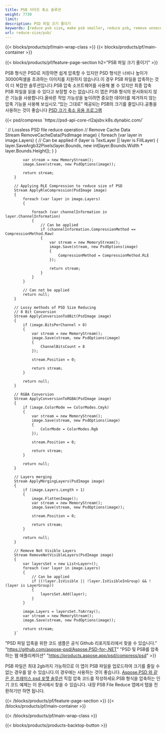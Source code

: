 ```yaml
---
title: PSB 사이즈 축소 솔루션
weight: 7730
limit: 
description: PSD 파일 크기 줄이기
keywords: [reduce psb size, make psb smaller, reduce psb, remove unnecessary psb data, compress psb file, compress psb]
url: reduce-size/psb/
---
```

{{< blocks/products/pf/main-wrap-class >}}
{{< blocks/products/pf/main-container >}}

{{< blocks/products/pf/feature-page-section h2="PSB 파일 크기 줄이기" >}}

<p>PSB 형식은 PSD로 저장하면 쉽게 압축할 수 있지만 PSD 형식은 너비나 높이가 30000픽셀을 초과하는 이미지를 지원하지 않습니다.이 경우 PSB 파일을 압축하는 것이 더 복잡한 솔루션입니다.PSB 압축 소프트웨어를 사용해 볼 수 있지만 최종 압축 PSB 파일을 읽을 수 있다고 보장할 수는 없습니다.이 앱은 PSB 형식의 문서화되지 않은 기능을 사용합니다.올바른 작업 가능성을 높이려면 중요한 데이터를 제거하지 않는 압축 기능을 사용해 보십시오.“있는 그대로” 제공되는 PSB의 크기를 줄입니다.공통을 사용하는 것이 좋습니다 <a href="/psd/reduce-size">PSD 크기 축소 응용 프로그램</a></p>
{{< psd/compress `https://psd-api-core-rl2ajsbv.k8s.dynabic.com/` 

`        // Lossless PSD file reduce operation
        // Remove Cache Data			
        Stream RemoveCacheData(PsdImage image)
        {
            foreach (var layer in image.Layers)
            {
                // Can be applied
                if (layer is TextLayer || layer is FillLayer)
                {
                    layer.SaveArgb32Pixels(layer.Bounds, new int[layer.Bounds.Width * layer.Bounds.Height]);
                }
            }

            var stream = new MemoryStream();
            image.Save(stream, new PsdOptions(image));

            return stream;
        }

        // Applying RLE Compression to reduce size of PSD
        Stream ApplyRleCompression(PsdImage image)
        {
            foreach (var layer in image.Layers)
            {

                foreach (var channelInformation in layer.ChannelInformation)
                {
                    // Can be applied
                    if (channelInformation.CompressionMethod == CompressionMethod.Raw)
                    {
                        var stream = new MemoryStream();
                        image.Save(stream, new PsdOptions(image)
                        {
                            CompressionMethod = CompressionMethod.RLE
                        });

                        return stream;
                    }
                }
            }

            // Can not be applied
            return null;
        }

        // Lossy methods of PSD Size Reducing
        // 8 Bit Conversion
        Stream ApplyConversionTo8Bit(PsdImage image)
        {
            if (image.BitsPerChannel > 8)
            {
                var stream = new MemoryStream();
                image.Save(stream, new PsdOptions(image)
                {
                    ChannelBitsCount = 8
                });

                stream.Position = 0;

                return stream;
            }

            return null;
        }
       
        // RGBA Conversion
        Stream ApplyConversionToRGBA(PsdImage image)
        {
            if (image.ColorMode == ColorModes.Cmyk)
            {
                var stream = new MemoryStream();
                image.Save(stream, new PsdOptions(image)
                {
                    ColorMode = ColorModes.Rgb
                });

                stream.Position = 0;

                return stream;
            }

            return null;
        }

        // Layers merging
        Stream ApplyMergingLayers(PsdImage image)
        {
            if (image.Layers.Length > 1)
            {
                image.FlattenImage();
                var stream = new MemoryStream();
                image.Save(stream, new PsdOptions(image));

                stream.Position = 0;

                return stream;
            }

            return null;
        }

        // Remove Not Visible Layers
        Stream RemoveNotVisibleLayers(PsdImage image)
        {
            var layersSet = new List<Layer>();
            foreach (var layer in image.Layers)
            {
                // Can be applied
                if ((!layer.IsVisible || !layer.IsVisibleInGroup) && !(layer is LayerGroup))
                {
                    layersSet.Add(layer);
                }
            }

            image.Layers = layersSet.ToArray();
            var stream = new MemoryStream();
            image.Save(stream, new PsdOptions(image));

            return stream;
        }` 
"PSD 파일 압축을 위한 코드 샘플은 공식 Github 리포지토리에서 찾을 수 있습니다."  "https://github.com/aspose-psd/Aspose.PSD-for-.NET" 
"PSD 및 PSB를 압축하는 웹 애플리케이션" "https://products.aspose.app/psd/compress/psd" >}}
<p>PSB 파일은 최대 2gb까지 가능하므로 이 앱이 PSB 파일을 업로드하여 크기를 줄일 수 없는 경우를 알 수 있습니다.이 경우에는 사용하는 것이 좋습니다. <a href="/psd">Aspose.PSD 와 같은 온 프레미스 psd 포맷 솔루션</a> 직접 압축 코드를 작성하세요.PSB 형식을 압축하는 인기 코드 예제는 이 문서에서 찾을 수 있습니다. 내장 PSB File Reduce 앱에서 탭을 전환하기만 하면 됩니다.</p>
{{< /blocks/products/pf/feature-page-section >}}
{{< /blocks/products/pf/main-container >}}


{{< /blocks/products/pf/main-wrap-class >}}

{{< blocks/products/products-backtop-button >}}

